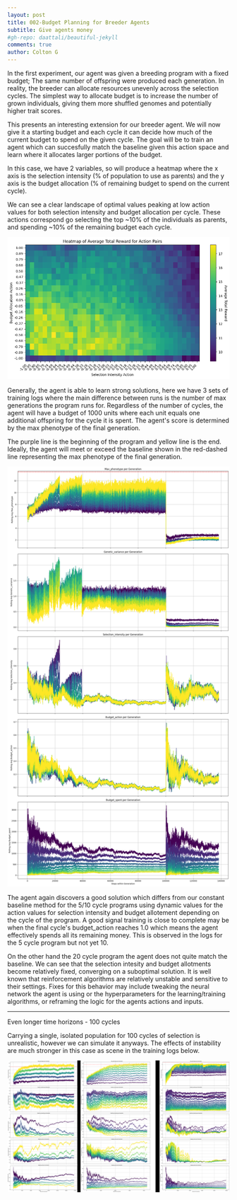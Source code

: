 ```yaml
---
layout: post
title: 002-Budget Planning for Breeder Agents
subtitle: Give agents money
#gh-repo: daattali/beautiful-jekyll
comments: true
author: Colton G
---
```



In the first experiment, our agent was given a breeding program with a fixed budget; The same number of offspring were produced each generation. In reality, the breeder can allocate resources unevenly across the selection cycles. The simplest way to allocate budget is to increase the number of grown individuals, giving them more shuffled genomes and potentially higher trait scores.

This presents an interesting extension for our breeder agent. We will now give it a starting budget and each cycle it can decide how much of the current budget to spend on the given cycle. The goal will be to train an agent which can succesfully match the baseline given this action space and learn where it allocates larger portions of the budget.

In this case, we have 2 variables, so will produce a heatmap where the x axis is the selection intensity (% of population to use as parents) and the y axis is the budget allocation (% of remaining budget to spend on the current cycle).

We can see a clear landscape of optimal values peaking at low action values for both selection intensity and budget allocation per cycle. These actions correspond go selecting the top ~10% of the individuals as parents, and spending ~10% of the remaining budget each cycle.

![image](https://github.com/cjGO/cjgo.github.io/blob/master/assets/img/blog_budget_heatmap.png?raw=true)

Generally, the agent is able to learn strong solutions, here we have 3 sets of training logs where the main difference between runs is the number of max generations the program runs for. Regardless of the number of cycles, the agent will have a budget of 1000 units where each unit equals one additional offspring for the cycle it is spent. The agent's score is determined by the max phenotype of the final generation.

The purple line is the beginning of the program and yellow line is the end. Ideally, the agent will meet or exceed the baseline shown in the red-dashed line representing the max phenotype of the final generation.


![image](https://github.com/cjGO/cjgo.github.io/blob/master/assets/img/budgetbot_02_logs.png)


The agent again discovers a good solution which differs from our constant baseline method for the 5/10 cycle programs using dynamic values for the action values for selection intensity and budget allotement depending on the cycle of the program. A good signal training is close to complete may be when the final cycle's budget_action reaches 1.0 which means the agent effectively spends all its remaining money. This is observed in the logs for the 5 cycle program but not yet 10.

On the other hand the 20 cycle program the agent does not quite match the baseline. We can see that the selection intesity and budget allotments become relatively fixed, converging on a suboptimal solution. It is well known that reinforcement algorithms are relatively unstable and sensitive to their settings. Fixes for this behavior may include tweaking the neural network the agent is using or the hyperparameters for the learning/training algorithms, or reframing the logic for the agents actions and inputs.


---

Even longer time horizons - 100 cycles 

Carrying a single, isolated population for 100 cycles of selection is unrealistic, however we can simulate it anyways. The effects of instability are much stronger in this case as scene in the training logs below.

![image](https://raw.githubusercontent.com/cjGO/cjgo.github.io/master/assets/img/002_blogpost.png)

